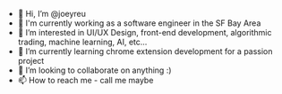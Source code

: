 - 👋 Hi, I’m @joeyreu
- 💼 I'm currently working as a software engineer in the SF Bay Area
- 👀 I’m interested in UI/UX Design, front-end development, algorithmic trading, machine learning, AI, etc...
- 🌱 I’m currently learning chrome extension development for a passion project
- 💞️ I’m looking to collaborate on anything :)
- 📫 How to reach me - call me maybe

<!---
joeyreu/joeyreu is a ✨ special ✨ repository because its `README.md` (this file) appears on your GitHub profile.
You can click the Preview link to take a look at your changes.
--->
